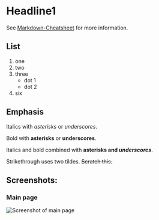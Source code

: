 # Headline1

See [Markdown-Cheatsheet](https://github.com/adam-p/markdown-here/wiki/Markdown-Cheatsheet) for more information.

## List

1. one
1. two
1. three
    * dot 1
    * dot 2
1. six

## Emphasis
Italics with *asterisks* or _underscores_.

Bold with **asterisks** or __underscores__.

Italics and bold combined with **asterisks and _underscores_**.

Strikethrough uses two tildes. ~~Scratch this.~~

## Screenshots:

### Main page
![Screenshot of main page](https://raw.githubusercontent.com/netbox-community/netbox/develop/docs/media/screenshot1.png "Main page")
